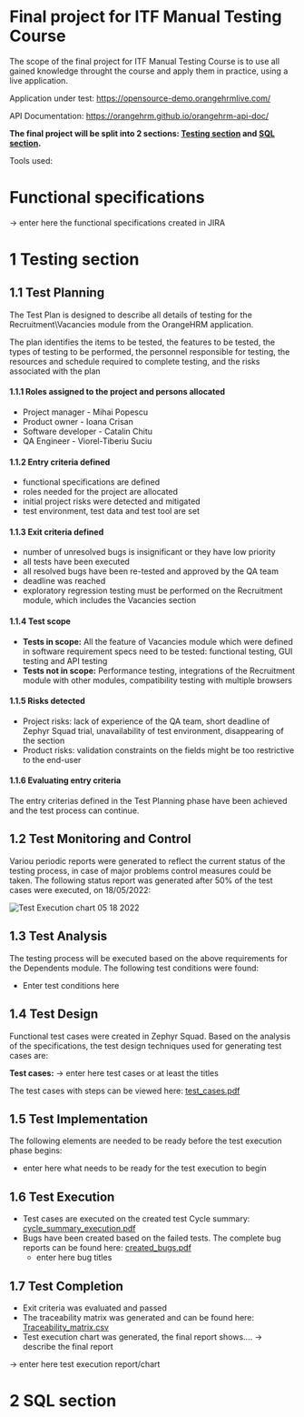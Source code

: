 # Final project for ITF Manual Testing Course

The scope of the final project for ITF Manual Testing Course is to use all gained knowledge throught the course and apply them in practice, using a live application. 

Application under test: https://opensource-demo.orangehrmlive.com/

API Documentation: https://orangehrm.github.io/orangehrm-api-doc/

**The final project will be split into 2 sections: [Testing section](https://github.com/SuciuTiberiu/Manual_Testing_Portofolio/blob/main/Final%20Project/README.md#1-testing-section) and [SQL section](https://github.com/SuciuTiberiu/Manual_Testing_Portofolio/blob/main/Final%20Project/README.md#2-sql-section).**

Tools used:

# Functional specifications

-> enter here the functional specifications created in JIRA


# 1 Testing section

## 1.1 Test Planning

The Test Plan is designed to describe all details of testing for the Recruitment\Vacancies module from the OrangeHRM application. 

The plan identifies the items to be tested, the features to be tested, the types of testing to be performed, the personnel responsible for testing, the resources and schedule required to complete testing, and the risks associated with the plan

#### 1.1.1 Roles assigned to the project and persons allocated
   
   - Project manager - Mihai Popescu
   - Product owner - Ioana Crisan
   - Software developer - Catalin Chitu
   - QA Engineer - Viorel-Tiberiu Suciu

#### 1.1.2 Entry criteria defined

   - functional specifications are defined
   - roles needed for the project are allocated
   - initial project risks were detected and mitigated
   - test environment, test data and test tool are set

#### 1.1.3 Exit criteria defined

   - number of unresolved bugs is insignificant or they have low priority
   - all tests have been executed
   - all resolved bugs have been re-tested and approved by the QA team
   - deadline was reached
   - exploratory regression testing must be performed on the Recruitment module, which includes the Vacancies section

#### 1.1.4 Test scope

* __Tests in scope:__ All the feature of Vacancies module which were defined in software requirement specs need to be tested: functional testing, GUI testing and API testing
* __Tests not in scope:__ Performance testing, integrations of the Recruitment module with other modules, compatibility testing with multiple browsers

#### 1.1.5 Risks detected

* Project risks: lack of experience of the QA team, short deadline of Zephyr Squad trial, unavailability of test environment, disappearing of the section
* Product risks: validation constraints on the fields might be too restrictive to the end-user

#### 1.1.6 Evaluating entry criteria

The entry criterias defined in the Test Planning phase have been achieved and the test process can continue. 

## 1.2 Test Monitoring and Control

Variou periodic reports were generated to reflect the current status of the testing process, in case of major problems control measures could be taken. The following status report was generated after 50% of the test cases were executed, on 18/05/2022:

![Test Execution chart 05 18 2022](https://user-images.githubusercontent.com/43067041/170312322-3db821d3-819c-4fae-8157-2308d5cacf1a.jpg)

## 1.3 Test Analysis

The testing process will be executed based on the above requirements for the Dependents module. The following test conditions were found:
 * Enter test conditions here

## 1.4 Test Design

Functional test cases were created in Zephyr Squad. Based on the analysis of the specifications, the test design techniques used for generating test cases 
are:

**Test cases:**
-> enter here test cases or at least the titles


The test cases with steps can be viewed here: [test_cases.pdf]()

## 1.5 Test Implementation

The following elements are needed to be ready before the test execution phase begins:

* enter here what needs to be ready for the test execution to begin

## 1.6 Test Execution

* Test cases are executed on the created test Cycle summary: [cycle_summary_execution.pdf]()
* Bugs have been created based on the failed tests. The complete bug reports can be found here: [created_bugs.pdf]()
    *  enter here bug titles


## 1.7 Test Completion

* Exit criteria was evaluated and passed
* The traceability matrix was generated and can be found here: [Traceability_matrix.csv]()
* Test execution chart was generated, the final report shows.... -> describe the final report

-> enter here test execution report/chart

# 2 SQL section

